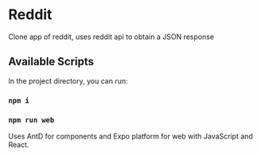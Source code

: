 # Reddit

Clone app of reddit, uses reddit api to obtain a JSON response

## Available Scripts

In the project directory, you can run:

### `npm i`

### `npm run web`

Uses AntD for components and Expo platform for web with JavaScript and React.
